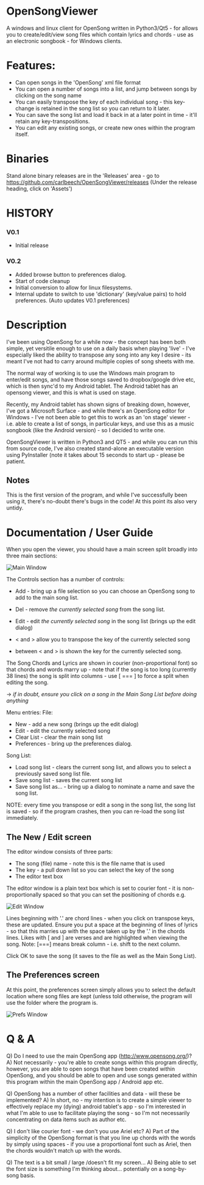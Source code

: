 # OpenSongViewer
A windows and linux client for OpenSong written in Python3/Qt5 - for allows you to create/edit/view song files which contain lyrics and chords - use as an electronic songbook - for Windows clients.

# Features:

* Can open songs in the 'OpenSong' xml file format
* You can open a number of songs into a list, and jump between songs by clicking on the song name
* You can easily transpose the key of each individual song - this key-change is retained in the song list so you can return to it later.
* You can save the song list and load it back in at a later point in time - it'll retain any key-transpositions.
* You can edit any existing songs, or create new ones within the program itself.

# Binaries
Stand alone binary releases are in the 'Releases' area - go to https://github.com/carlbeech/OpenSongViewer/releases
(Under the release heading, click on 'Assets')

# HISTORY

### V0.1

- Initial release

### V0.2

- Added browse button to preferences dialog.
- Start of code cleanup
- Initial conversion to allow for linux filesystems.
- Internal update to switch to use 'dictionary' (key/value pairs) to hold preferences. (Auto updates V0.1 preferences)

# Description

I've been using OpenSong for a while now - the concept has been both simple, yet versitile enough to use on a daily basis when playing 'live' - I've especially liked the ability to transpose any song into any key I desire - its meant I've not had to carry around multiple copies of song sheets with me.

The normal way of working is to use the Windows main program to enter/edit songs, and have those songs saved to dropbox/google drive etc, which is then sync'd to my Android tablet. The Android tablet has an opensong viewer, and this is what is used on stage.

Recently, my Android tablet has shown signs of breaking down, however, I've got a Microsoft Surface - and while there's an OpenSong editor for Windows - I've not been able to get this to work as an 'on stage' viewer - i.e. able to create a list of songs, in particular keys, and use this as a music songbook (like the Android version) - so I decided to write one.

OpenSongViewer is written in Python3 and QT5 - and while you can run this from source code, I've also created stand-alone an executable version using PyInstaller (note it takes about 15 seconds to start up - please be patient.


## Notes

This is the first version of the program, and while I've successfully been using it, there's no-doubt there's bugs in the code! At this point its also very untidy.

# Documentation / User Guide

When you open the viewer, you should have a main screen split broadly into three main sections:

![Main Window](webimages/MainWindow.png)

The Controls section has a number of controls:
* Add - bring up a file selection so you can choose an OpenSong song to add to the main song list.
* Del - remove _the currently selected song_ from the song list.
* Edit - edit _the currently selected song_ in the song list (brings up the edit dialog)

* < and > allow you to transpose the key of the currently selected song
* between < and > is shown the key for the currently selected song.

The Song Chords and Lyrics are shown in courier (non-proportional font) so that chords and words marry up - note that if the song is too long (currently 38 lines) the song is split into columns - use [ === ] to force a split when editing the song.

-> _if in doubt, ensure you click on a song in the Main Song List before doing anything_

Menu entries:
File:
* New - add a new song (brings up the edit dialog)
* Edit - edit the currently selected song
* Clear List - clear the main song list
* Preferences - bring up the preferences dialog.

Song List:
* Load song list - clears the current song list, and allows you to select a previously saved song list file.
* Save song list - saves the current song list
* Save song list as... - bring up a dialog to nominate a name and save the song list.

NOTE: every time you transpose or edit a song in the song list, the song list is saved - so if the program crashes, then you can re-load the song list immediately.

## The New / Edit screen
The editor window consists of three parts:
* The song (file) name - note this is the file name that is used
* The key - a pull down list so you can select the key of the song
* The editor text box

The editor window is a plain text box which is set to courier font - it is non-proportionally spaced so that you can set the positioning of chords e.g.

![Edit Window](webimages/EditWindow.png)

Lines beginning with '.' are chord lines - when you click on transpose keys, these are updated.
Ensure you put a space at the beginning of lines of lyrics - so that this marries up with the space taken up by the '.' in the chords lines.
Likes with [ and ] are verses and are highlighted when viewing the song.
Note: [===] means break column - i.e. shift to the next column.
 
Click OK to save the song (it saves to the file as well as the Main Song List).
 
## The Preferences screen
At this point, the preferences screen simply allows you to select the default location where song files are kept (unless told otherwise, the program will use the folder where the program is.

![Prefs Window](webimages/PreferencesWindow.png)


# Q & A

Q) Do I need to use the main OpenSong app (http://www.opensong.org/)?
A) Not necessarily - you're able to create songs within this program directly, however, you are able to open songs that have been created within OpenSong, and you should be able to open and use songs generated within this program within the main OpenSong app / Android app etc.

Q) OpenSong has a number of other facilities and data - will these be implemented?
A) In short, no - my intention is to create a simple viewer to effectively replace my (dying) android tablet's app - so I'm interested in what I'm able to use to facilitate playing the song - so I'm not necessarily concentrating on data items such as author etc.

Q) I don't like courier font - we don't you use Ariel etc?
A) Part of the simplicity of the OpenSong format is that you line up chords with the words by simply using spaces - if you use a proportional font such as Ariel, then the chords wouldn't match up with the words.

Q) The text is a bit small / large /doesn't fit my screen...
A) Being able to set the font size is something I'm thinking about... potentially on a song-by-song basis.
